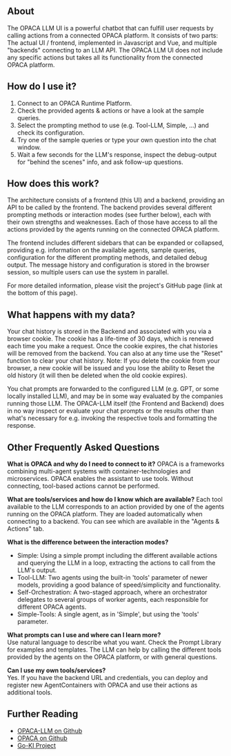 ## About

The OPACA LLM UI is a powerful chatbot that can fulfill user requests by calling actions from a connected OPACA platform. It consists of two parts: The actual UI / frontend, implemented in Javascript and Vue, and multiple "backends" connecting to an LLM API. The OPACA LLM UI does not include any specific actions but takes all its functionality from the connected OPACA platform.


## How do I use it?

1. Connect to an OPACA Runtime Platform.
2. Check the provided agents & actions or have a look at the sample queries.
3. Select the prompting method to use (e.g. Tool-LLM, Simple, ...) and check its configuration.
4. Try one of the sample queries or type your own question into the chat window.
5. Wait a few seconds for the LLM's response, inspect the debug-output for "behind the scenes" info, and ask follow-up questions.


## How does this work?

The architecture consists of a frontend (this UI) and a backend, providing an API to be called by the frontend. The backend provides several different prompting methods or interaction modes (see further below), each with their own strengths and weaknesses. Each of those have access to all the actions provided by the agents running on the connected OPACA platform.

The frontend includes different sidebars that can be expanded or collapsed, providing e.g. information on the available agents, sample queries, configuration for the different prompting methods, and detailed debug output. The message history and configuration is stored in the browser session, so multiple users can use the system in parallel.

For more detailed information, please visit the project's GitHub page (link at the bottom of this page).


## What happens with my data?

Your chat history is stored in the Backend and associated with you via a browser cookie. The cookie has a life-time of 30 days, which is renewed each time you make a request. Once the cookie expires, the chat histories will be removed from the backend. You can also at any time use the "Reset" function to clear your chat history. Note: If you delete the cookie from your browser, a new cookie will be issued and you lose the ability to Reset the old history (it will then be deleted when the old cookie expires).

You chat prompts are forwarded to the configured LLM (e.g. GPT, or some locally installed LLM), and may be in some way evaluated by the companies running those LLM. The OPACA-LLM itself (the Frontend and Backend) does in no way inspect or evaluate your chat prompts or the results other than what's necessary for e.g. invoking the respective tools and formatting the response.


## Other Frequently Asked Questions

**What is OPACA and why do I need to connect to it?**
OPACA is a frameworks combining multi-agent systems with container-technologies and microservices. OPACA enables the assistant to use tools. Without connecting, tool-based actions cannot be performed.

**What are tools/services and how do I know which are available?**
Each tool available to the LLM corresponds to an action provided by one of the agents running on the OPACA platform. They are loaded automatically when connecting to a backend. You can see which are available in the "Agents & Actions" tab.

**What is the difference between the interaction modes?**
* Simple: Using a simple prompt including the different available actions and querying the LLM in a loop, extracting the actions to call from the LLM's output.
* Tool-LLM: Two agents using the built-in 'tools' parameter of newer models, providing a good balance of speed/simplicity and functionality.
* Self-Orchestration: A two-staged approach, where an orchestrator delegates to several groups of worker agents, each responsible for different OPACA agents.
* Simple-Tools: A single agent, as in 'Simple', but using the 'tools' parameter.

**What prompts can I use and where can I learn more?**  
Use natural language to describe what you want. Check the Prompt Library for examples and templates. The LLM can help by calling the different tools provided by the agents on the OPACA platform, or with general questions.

**Can I use my own tools/services?**  
Yes. If you have the backend URL and credentials, you can deploy and register new AgentContainers with OPACA and use their actions as additional tools.


## Further Reading

* <a href="https://github.com/GT-ARC/opaca-llm-ui" target="_blank">OPACA-LLM on Github</a>
* <a href="https://github.com/GT-ARC/opaca-core" target="_blank">OPACA on Github</a>
* <a href="https://go-ki.org/" target="_blank">Go-KI Project</a>